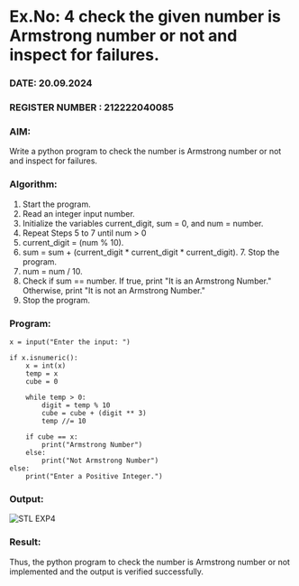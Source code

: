 # Ex.No: 4 check the given number is Armstrong number or not and inspect for failures.
### DATE: 20.09.2024                                                                        
### REGISTER NUMBER : 212222040085
### AIM: 
Write a python program to check the number is Armstrong number or not and inspect for failures.

### Algorithm:
1.  Start the program.
2.	Read an integer input number.
3.	Initialize the variables current_digit, sum = 0, and num = number.
4.	Repeat Steps 5 to 7 until num > 0
5.	current_digit = (num % 10).
6.	sum = sum + (current_digit * current_digit * current_digit). 7. Stop the program.
7.	num = num / 10.
8.	Check if sum == number. If true, print "It is an Armstrong Number." Otherwise, print "It is not an Armstrong Number."
9.	Stop the program.

### Program:
```
x = input("Enter the input: ")

if x.isnumeric(): 
    x = int(x)
    temp = x
    cube = 0

    while temp > 0: 
        digit = temp % 10
        cube = cube + (digit ** 3)
        temp //= 10

    if cube == x: 
        print("Armstrong Number")
    else: 
        print("Not Armstrong Number")
else: 
    print("Enter a Positive Integer.")

```












### Output:

![STL EXP4](https://github.com/user-attachments/assets/830e9b1a-fa5b-4ea9-8e3f-285b90b3e086)






### Result:
Thus, the python program to check the number is Armstrong number or not implemented and the output is verified successfully.



